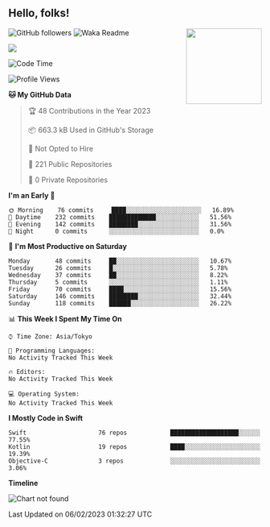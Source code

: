 ## Hello, folks! 

<p>
<img align="right" src="https://media.giphy.com/media/26ufdb3cYKwbRtYVW/giphy.gif" style="max-width:100%;" height="150px">
 
![GitHub followers](https://img.shields.io/github/followers/YamamotoDesu?label=Follow&style=social)
![Waka Readme](https://github.com/YamamotoDesu/YamamotoDesu/workflows/Waka%20Readme/badge.svg)

![](https://github-profile-summary-cards.vercel.app/api/cards/profile-details?username=YamamotoDesu&theme=vue)

<!--START_SECTION:waka-->
![Code Time](http://img.shields.io/badge/Code%20Time-207%20hrs%2025%20mins-blue)

![Profile Views](http://img.shields.io/badge/Profile%20Views-1-blue)

**🐱 My GitHub Data** 

> 🏆 48 Contributions in the Year 2023
 > 
> 📦 663.3 kB Used in GitHub's Storage 
 > 
> 🚫 Not Opted to Hire
 > 
> 📜 221 Public Repositories 
 > 
> 🔑 0 Private Repositories  
 > 
**I'm an Early 🐤** 

```text
🌞 Morning    76 commits     ████░░░░░░░░░░░░░░░░░░░░░   16.89% 
🌆 Daytime    232 commits    █████████████░░░░░░░░░░░░   51.56% 
🌃 Evening    142 commits    ████████░░░░░░░░░░░░░░░░░   31.56% 
🌙 Night      0 commits      ░░░░░░░░░░░░░░░░░░░░░░░░░   0.0%

```
📅 **I'm Most Productive on Saturday** 

```text
Monday       48 commits     ██░░░░░░░░░░░░░░░░░░░░░░░   10.67% 
Tuesday      26 commits     █░░░░░░░░░░░░░░░░░░░░░░░░   5.78% 
Wednesday    37 commits     ██░░░░░░░░░░░░░░░░░░░░░░░   8.22% 
Thursday     5 commits      ░░░░░░░░░░░░░░░░░░░░░░░░░   1.11% 
Friday       70 commits     ████░░░░░░░░░░░░░░░░░░░░░   15.56% 
Saturday     146 commits    ████████░░░░░░░░░░░░░░░░░   32.44% 
Sunday       118 commits    ██████░░░░░░░░░░░░░░░░░░░   26.22%

```


📊 **This Week I Spent My Time On** 

```text
⌚︎ Time Zone: Asia/Tokyo

💬 Programming Languages: 
No Activity Tracked This Week

🔥 Editors: 
No Activity Tracked This Week

💻 Operating System: 
No Activity Tracked This Week

```

**I Mostly Code in Swift** 

```text
Swift                    76 repos            ███████████████████░░░░░░   77.55% 
Kotlin                   19 repos            ████░░░░░░░░░░░░░░░░░░░░░   19.39% 
Objective-C              3 repos             ░░░░░░░░░░░░░░░░░░░░░░░░░   3.06%

```


**Timeline**

![Chart not found](https://raw.githubusercontent.com/YamamotoDesu/YamamotoDesu/main/charts/bar_graph.png) 


 Last Updated on 06/02/2023 01:32:27 UTC
<!--END_SECTION:waka-->


